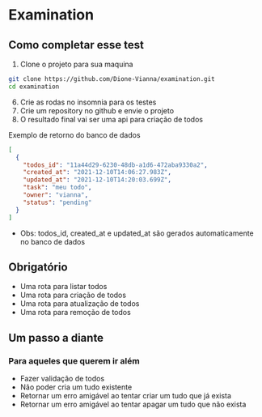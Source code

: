 # Examination

## Como completar esse test

1. Clone o projeto para sua maquina

```bash
git clone https://github.com/Dione-Vianna/examination.git
cd examination
```

<!-- 2. Instale as dependências `yarn install` -->
<!-- 3. Renomeie o arquivo `.example.env` para `.env` -->
<!-- 4. Completar o código onde tem comentários -->
<!-- 5. Inicie o servidor `yarn start` -->
6. Crie as rodas no insomnia para os testes
7. Crie um repository no github e envie o projeto
8. O resultado final vai ser uma api para criação de todos

Exemplo de retorno do banco de dados

```json
[
  {
    "todos_id": "11a44d29-6230-48db-a1d6-472aba9330a2",
    "created_at": "2021-12-10T14:06:27.983Z",
    "updated_at": "2021-12-10T14:20:03.699Z",
    "task": "meu todo",
    "owner": "vianna",
    "status": "pending"
  }
]
```

- Obs: todos_id, created_at e updated_at são gerados automaticamente no banco de dados

## Obrigatório

- Uma rota para listar todos
- Uma rota para criação de todos
- Uma rota para atualização de todos
- Uma rota para remoção de todos

## Um passo a diante

### Para aqueles que querem ir além

- Fazer validação de todos
- Não poder cria um tudo existente
- Retornar um erro amigável ao tentar criar um tudo que já exista
- Retornar um erro amigável ao tentar apagar um tudo que não exista
